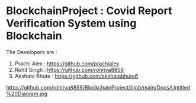 # BlockchainProject : Covid Report Verification System using Blockchain

The Developers are :

1) Prachi Alex : https://github.com/prachialex
2) Rohit Singh : https://github.com/rohitya8856
3) Akshata Bhute : https://github.com/akshatabhute6

https://github.com/rohitya8856/BlockchainProject/blob/main/Docs/Untitled%20Diagram.jpg

